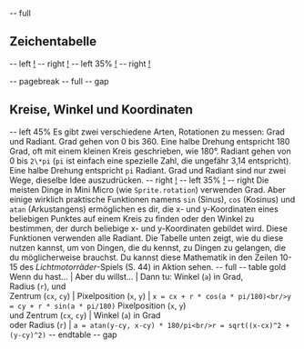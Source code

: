 -- full
## Zeichentabelle
-- left
[!](p50-charTableLeft.png)
-- right
[!](p50-charTableRight.png)
-- left 35%
[!](p50-charTableKey.png)
-- right
[!](p50-listing1.png)

-- pagebreak
-- full
-- gap
## Kreise, Winkel und Koordinaten
-- left 45%
Es gibt zwei verschiedene Arten, Rotationen zu messen: Grad und Radiant. Grad gehen von 0 bis 360. Eine halbe Drehung entspricht 180 Grad, oft mit einem kleinen Kreis geschrieben, wie 180°.
Radiant gehen von 0 bis `2\*pi` (`pi` ist einfach eine spezielle Zahl, die ungefähr 3,14 entspricht). Eine halbe Drehung entspricht `pi` Radiant. Grad und Radiant sind nur zwei Wege, dieselbe Idee auszudrücken.
-- right
[!](p50-angleChart.png)
-- left 35%
[!](p50-trig.png)
-- right
Die meisten Dinge in Mini Micro (wie `Sprite.rotation`) verwenden Grad. Aber einige wirklich praktische Funktionen namens `sin` (Sinus), `cos` (Kosinus) und `atan` (Arkustangens) ermöglichen es dir, die x- und y-Koordinaten eines beliebigen Punktes auf einem Kreis zu finden oder den Winkel zu bestimmen, der durch beliebige x- und y-Koordinaten gebildet wird. Diese Funktionen verwenden alle Radiant.
Die Tabelle unten zeigt, wie du diese nutzen kannst, um von Dingen, die du kennst, zu Dingen zu gelangen, die du möglicherweise brauchst. Du kannst diese Mathematik in den Zeilen 10-15 des _Lichtmotorräder_-Spiels (S. 44) in Aktion sehen.
-- full
-- table gold
Wenn du hast... | Aber du willst... | Dann tu:
Winkel (`a`) in Grad,<br/>Radius (`r`), und<br/>Zentrum (`cx`, `cy`) | Pixelposition (`x`, `y`) | `x = cx + r * cos(a * pi/180)<br/>y = cy + r * sin(a * pi/180)`
Pixelposition (`x`, `y`)<br/>und Zentrum (`cx`, `cy`) | Winkel (`a`) in Grad<br/>oder Radius (`r`) | `a = atan(y-cy, x-cy) * 180/pi<br/>r = sqrt((x-cx)^2 + (y-cy)^2)`
-- endtable
-- gap